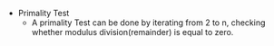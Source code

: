 - Primality Test
    - A primality Test can be done by iterating from 2 to n, checking whether modulus division(remainder) is equal to zero.